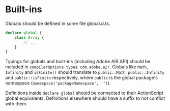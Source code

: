 # Built-ins

Globals should be defined in some file global.d.ts.

```typescript
declare global {
    class Array {
        // ...
    }
}
```

Typings for globals and built-ins (including Adobe AIR API) should be included in `compilerOptions.types`: `com.adobe.air`. Globals like `Math`, `Infinity` and `isFinite()` should translate to `public::Math`, `public::Infinity` and `public::isFinite` respectively, where `public` is the global package's namespace (`namespace('packageNamespace', '')`).

Definitions inside `declare global` should be connected to their ActionScript global equivalents. Definitions elsewhere should have a suffix to not conflict with them.